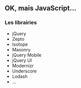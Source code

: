 ## OK, mais JavaScript…

### Les librairies

* jQuery
* Zepto
* Isotope
* Masonry
* jQuery Mobile
* jQuery UI
* Modernizr
* Underscore
* Lodash
* …
